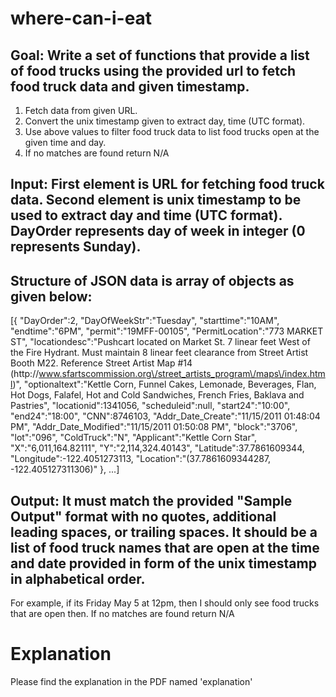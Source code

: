 # where-can-i-eat

## Goal: Write a set of functions that provide a list of food trucks using the provided url to fetch food truck data and given timestamp.

1. Fetch data from given URL.
2. Convert the unix timestamp given to extract day, time (UTC format).
3. Use above values to filter food truck data to list food trucks open at the given time and day.
4. If no matches are found return N/A

## Input: First element is URL for fetching food truck data. Second element is unix timestamp to be used to extract day and time (UTC format). DayOrder represents day of week in integer (0 represents Sunday).

## Structure of JSON data is array of objects as given below:
[{
      "DayOrder":2,
      "DayOfWeekStr":"Tuesday",
      "starttime":"10AM",
      "endtime":"6PM",
      "permit":"19MFF-00105",
      "PermitLocation":"773 MARKET ST",
      "locationdesc":"Pushcart located on Market St. 7 linear feet West of the Fire Hydrant. Must maintain 8 linear feet clearance from Street Artist Booth M22. Reference Street Artist Map #14 (http:\/\/www.sfartscommission.org\/street_artists_program\/maps\/index.html)",
      "optionaltext":"Kettle Corn, Funnel Cakes, Lemonade, Beverages, Flan, Hot Dogs, Falafel, Hot and Cold Sandwiches, French Fries, Baklava and Pastries",
      "locationid":1341056,
      "scheduleid":null,
      "start24":"10:00",
      "end24":"18:00",
      "CNN":8746103,
      "Addr_Date_Create":"11\/15\/2011 01:48:04 PM",
      "Addr_Date_Modified":"11\/15\/2011 01:50:08 PM",
      "block":"3706",
      "lot":"096",
      "ColdTruck":"N",
      "Applicant":"Kettle Corn Star",
      "X":"6,011,164.82111",
      "Y":"2,114,324.40143",
      "Latitude":37.7861609344,
      "Longitude":-122.4051273113,
      "Location":"(37.7861609344287, -122.405127311306)"
   }, ...]

## Output: It must match the provided "Sample Output" format with no quotes, additional leading spaces, or trailing spaces. It should be a list of food truck names that are open at the time and date provided in form of the unix timestamp in alphabetical order.

For example, if its Friday May 5 at 12pm, then I should only see food trucks that are open then.
If no matches are found return N/A

# Explanation

Please find the explanation in the PDF named 'explanation'